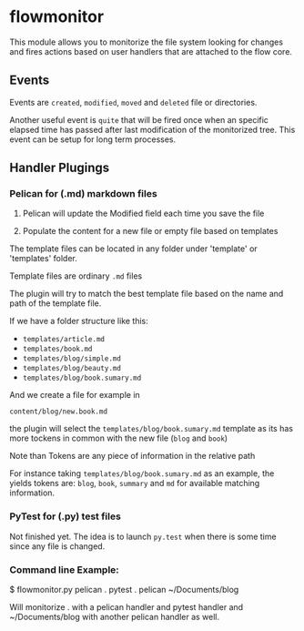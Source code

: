 # flowmonitor
This module allows you to monitorize the file system looking for changes and fires actions based on user handlers that are attached to the flow core.

## Events

Events are `created`, `modified`, `moved` and `deleted` file or directories.

Another useful event is `quite` that will be fired once when an specific elapsed time has passed after last modification of the monitorized tree. This event can be setup for long term processes.


## Handler Plugings

###  Pelican for (.md) markdown files

1. Pelican will update the Modified field each time you save the file

2. Populate the content for a new file or empty file based on templates

The template files can be located in any folder under 'template' or 'templates' folder.

Template files are ordinary `.md` files

The plugin will try to match the best template file based on the name and path of the template file.

If we have a folder structure like this:

- `templates/article.md`
- `templates/book.md`
- `templates/blog/simple.md`
- `templates/blog/beauty.md`
- `templates/blog/book.sumary.md`


And we create a file for example in

`content/blog/new.book.md`

the plugin will select the `templates/blog/book.sumary.md` template as its has more tockens in common with the new file (`blog` and `book`)

Note than Tokens are any piece of information in the relative path

For instance taking `templates/blog/book.sumary.md` as an example, the yields tokens are: `blog`, `book`, `summary` and `md` for available matching information.

###  PyTest for (.py) test files

Not finished yet. The idea is to launch `py.test` when there is some time since any file is changed.



### Command line Example:

  $ flowmonitor.py pelican . pytest . pelican ~/Documents/blog


Will monitorize . with a pelican handler and pytest handler and ~/Documents/blog with another pelican handler as well.
